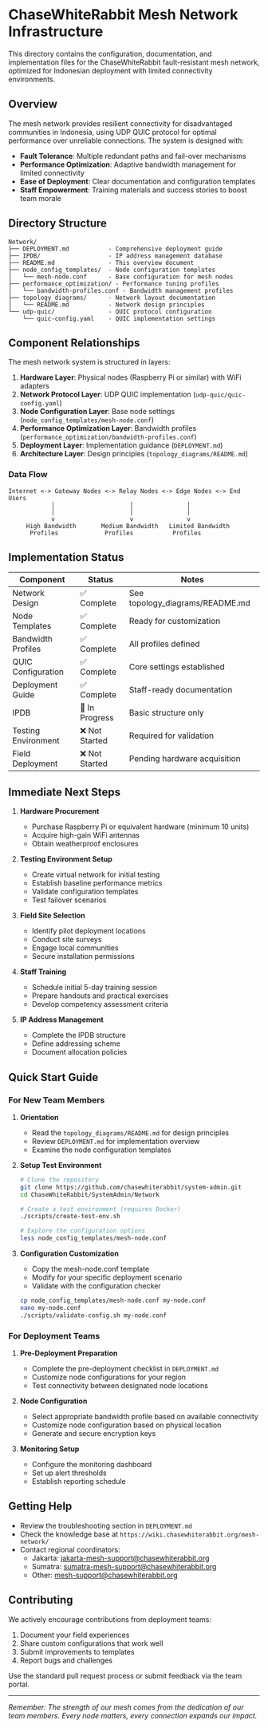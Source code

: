 # ChaseWhiteRabbit Mesh Network Infrastructure

This directory contains the configuration, documentation, and implementation files for the ChaseWhiteRabbit fault-resistant mesh network, optimized for Indonesian deployment with limited connectivity environments.

## Overview

The mesh network provides resilient connectivity for disadvantaged communities in Indonesia, using UDP QUIC protocol for optimal performance over unreliable connections. The system is designed with:

- **Fault Tolerance**: Multiple redundant paths and fail-over mechanisms
- **Performance Optimization**: Adaptive bandwidth management for limited connectivity
- **Ease of Deployment**: Clear documentation and configuration templates
- **Staff Empowerment**: Training materials and success stories to boost team morale

## Directory Structure

```
Network/
├── DEPLOYMENT.md           - Comprehensive deployment guide
├── IPDB/                   - IP address management database
├── README.md               - This overview document
├── node_config_templates/  - Node configuration templates
│   └── mesh-node.conf      - Base configuration for mesh nodes
├── performance_optimization/ - Performance tuning profiles
│   └── bandwidth-profiles.conf - Bandwidth management profiles
├── topology_diagrams/      - Network layout documentation
│   └── README.md           - Network design principles
└── udp-quic/               - QUIC protocol configuration
    └── quic-config.yaml    - QUIC implementation settings
```

## Component Relationships

The mesh network system is structured in layers:

1. **Hardware Layer**: Physical nodes (Raspberry Pi or similar) with WiFi adapters
2. **Network Protocol Layer**: UDP QUIC implementation (`udp-quic/quic-config.yaml`)
3. **Node Configuration Layer**: Base node settings (`node_config_templates/mesh-node.conf`)
4. **Performance Optimization Layer**: Bandwidth profiles (`performance_optimization/bandwidth-profiles.conf`)
5. **Deployment Layer**: Implementation guidance (`DEPLOYMENT.md`)
6. **Architecture Layer**: Design principles (`topology_diagrams/README.md`)

### Data Flow

```
Internet <-> Gateway Nodes <-> Relay Nodes <-> Edge Nodes <-> End Users
            │                     │               │
            │                     │               │
            v                     v               v
     High Bandwidth       Medium Bandwidth   Limited Bandwidth
      Profiles             Profiles           Profiles
```

## Implementation Status

| Component | Status | Notes |
|-----------|--------|-------|
| Network Design | ✅ Complete | See topology_diagrams/README.md |
| Node Templates | ✅ Complete | Ready for customization |
| Bandwidth Profiles | ✅ Complete | All profiles defined |
| QUIC Configuration | ✅ Complete | Core settings established |
| Deployment Guide | ✅ Complete | Staff-ready documentation |
| IPDB | 🔄 In Progress | Basic structure only |
| Testing Environment | ❌ Not Started | Required for validation |
| Field Deployment | ❌ Not Started | Pending hardware acquisition |

## Immediate Next Steps

1. **Hardware Procurement**
   - Purchase Raspberry Pi or equivalent hardware (minimum 10 units)
   - Acquire high-gain WiFi antennas
   - Obtain weatherproof enclosures

2. **Testing Environment Setup**
   - Create virtual network for initial testing
   - Establish baseline performance metrics
   - Validate configuration templates
   - Test failover scenarios

3. **Field Site Selection**
   - Identify pilot deployment locations
   - Conduct site surveys
   - Engage local communities
   - Secure installation permissions

4. **Staff Training**
   - Schedule initial 5-day training session
   - Prepare handouts and practical exercises
   - Develop competency assessment criteria

5. **IP Address Management**
   - Complete the IPDB structure
   - Define addressing scheme
   - Document allocation policies

## Quick Start Guide

### For New Team Members

1. **Orientation**
   - Read the `topology_diagrams/README.md` for design principles
   - Review `DEPLOYMENT.md` for implementation overview
   - Examine the node configuration templates

2. **Setup Test Environment**
   ```bash
   # Clone the repository
   git clone https://github.com/chasewhiterabbit/system-admin.git
   cd ChaseWhiteRabbit/SystemAdmin/Network
   
   # Create a test environment (requires Docker)
   ./scripts/create-test-env.sh
   
   # Explore the configuration options
   less node_config_templates/mesh-node.conf
   ```

3. **Configuration Customization**
   - Copy the mesh-node.conf template
   - Modify for your specific deployment scenario
   - Validate with the configuration checker
   ```bash
   cp node_config_templates/mesh-node.conf my-node.conf
   nano my-node.conf
   ./scripts/validate-config.sh my-node.conf
   ```

### For Deployment Teams

1. **Pre-Deployment Preparation**
   - Complete the pre-deployment checklist in `DEPLOYMENT.md`
   - Customize node configurations for your region
   - Test connectivity between designated node locations

2. **Node Configuration**
   - Select appropriate bandwidth profile based on available connectivity
   - Customize node configuration based on physical location
   - Generate and secure encryption keys

3. **Monitoring Setup**
   - Configure the monitoring dashboard
   - Set up alert thresholds
   - Establish reporting schedule

## Getting Help

- Review the troubleshooting section in `DEPLOYMENT.md`
- Check the knowledge base at `https://wiki.chasewhiterabbit.org/mesh-network/`
- Contact regional coordinators:
  - Jakarta: jakarta-mesh-support@chasewhiterabbit.org
  - Sumatra: sumatra-mesh-support@chasewhiterabbit.org
  - Other: mesh-support@chasewhiterabbit.org

## Contributing

We actively encourage contributions from deployment teams:

1. Document your field experiences
2. Share custom configurations that work well
3. Submit improvements to templates
4. Report bugs and challenges

Use the standard pull request process or submit feedback via the team portal.

---

*Remember: The strength of our mesh comes from the dedication of our team members. Every node matters, every connection expands our impact.*

